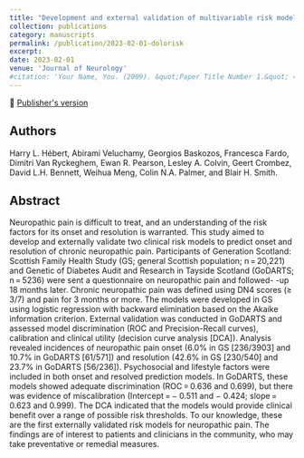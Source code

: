 ```yaml
---
title: "Development and external validation of multivariable risk models to predict incident and resolved neuropathic pain: A DOLORisk Dundee study"
collection: publications
category: manuscripts
permalink: /publication/2023-02-01-dolorisk
excerpt:
date: 2023-02-01
venue: 'Journal of Neurology'
#citation: 'Your Name, You. (2009). &quot;Paper Title Number 1.&quot; <i>Journal 1</i>. 1(1).'
---
```


<!--more-->

📄 [Publisher's version](https://link.springer.com/article/10.1007/s00415-022-11478-0) 

## Authors
Harry L. Hébert, Abirami Veluchamy, Georgios Baskozos, Francesca Fardo, Dimitri Van Ryckeghem, Ewan R. Pearson, Lesley A. Colvin, Geert Crombez, David L.H. Bennett, Weihua Meng, Colin N.A. Palmer, and Blair H. Smith.

## Abstract

Neuropathic pain is difficult to treat, and an understanding of the risk factors for its onset and resolution is warranted. This study aimed to develop and externally validate two clinical risk models to predict onset and resolution of chronic neuropathic pain. Participants of Generation Scotland: Scottish Family Health Study (GS; general Scottish population; n = 20,221) and Genetic of Diabetes Audit and Research in Tayside Scotland (GoDARTS; n = 5236) were sent a questionnaire on neuropathic pain and followed- -up 18 months later. Chronic neuropathic pain was defined using DN4 scores (≥ 3/7) and pain for 3 months or more. The models were developed in GS using logistic regression with backward elimination based on the Akaike information criterion. External validation was conducted in GoDARTS and assessed model discrimination (ROC and Precision-Recall curves), calibration and clinical utility (decision curve analysis [DCA]). Analysis revealed incidences of neuropathic pain onset (6.0% in GS [236/3903] and 10.7% in GoDARTS [61/571]) and resolution (42.6% in GS [230/540] and 23.7% in GoDARTS [56/236]). Psychosocial and lifestyle factors were included in both onset and resolved prediction models. In GoDARTS, these models showed adequate discrimination (ROC = 0.636 and 0.699), but there was evidence of miscalibration (Intercept = − 0.511 and − 0.424; slope = 0.623 and 0.999). The DCA indicated that the models would provide clinical benefit over a range of possible risk thresholds. To our knowledge, these are the first externally validated risk models for neuropathic pain. The findings are of interest to patients and clinicians in the community, who may take preventative or remedial measures.